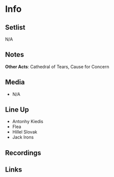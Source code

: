 # Info

## Setlist

N/A


## Notes

**Other Acts**: Cathedral of Tears, Cause for Concern


## Media

* N/A

## Line Up
  
* Antonhy Kiedis
* Flea
* Hillel Slovak
* Jack Irons

## Recordings

## Links
